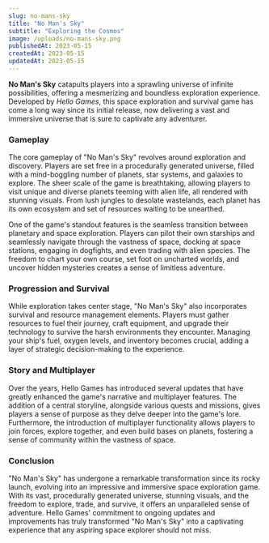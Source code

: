 ```yaml
---
slug: no-mans-sky
title: "No Man's Sky"
subtitle: "Exploring the Cosmos"
image: /uploads/no-mans-sky.png
publishedAt: 2023-05-15
createdAt: 2023-05-15
updatedAt: 2023-05-15
---
```


__No Man's Sky__ catapults players into a sprawling universe of infinite possibilities, offering a mesmerizing and boundless exploration experience. Developed by _Hello Games_, this space exploration and survival game has come a long way since its initial release, now delivering a vast and immersive universe that is sure to captivate any adventurer.

### Gameplay
The core gameplay of "No Man's Sky" revolves around exploration and discovery. Players are set free in a procedurally generated universe, filled with a mind-boggling number of planets, star systems, and galaxies to explore. The sheer scale of the game is breathtaking, allowing players to visit unique and diverse planets teeming with alien life, all rendered with stunning visuals. From lush jungles to desolate wastelands, each planet has its own ecosystem and set of resources waiting to be unearthed.

One of the game's standout features is the seamless transition between planetary and space exploration. Players can pilot their own starships and seamlessly navigate through the vastness of space, docking at space stations, engaging in dogfights, and even trading with alien species. The freedom to chart your own course, set foot on uncharted worlds, and uncover hidden mysteries creates a sense of limitless adventure.

### Progression and Survival
While exploration takes center stage, "No Man's Sky" also incorporates survival and resource management elements. Players must gather resources to fuel their journey, craft equipment, and upgrade their technology to survive the harsh environments they encounter. Managing your ship's fuel, oxygen levels, and inventory becomes crucial, adding a layer of strategic decision-making to the experience.

### Story and Multiplayer
Over the years, Hello Games has introduced several updates that have greatly enhanced the game's narrative and multiplayer features. The addition of a central storyline, alongside various quests and missions, gives players a sense of purpose as they delve deeper into the game's lore. Furthermore, the introduction of multiplayer functionality allows players to join forces, explore together, and even build bases on planets, fostering a sense of community within the vastness of space.

### Conclusion
"No Man's Sky" has undergone a remarkable transformation since its rocky launch, evolving into an impressive and immersive space exploration game. With its vast, procedurally generated universe, stunning visuals, and the freedom to explore, trade, and survive, it offers an unparalleled sense of adventure. Hello Games' commitment to ongoing updates and improvements has truly transformed "No Man's Sky" into a captivating experience that any aspiring space explorer should not miss.